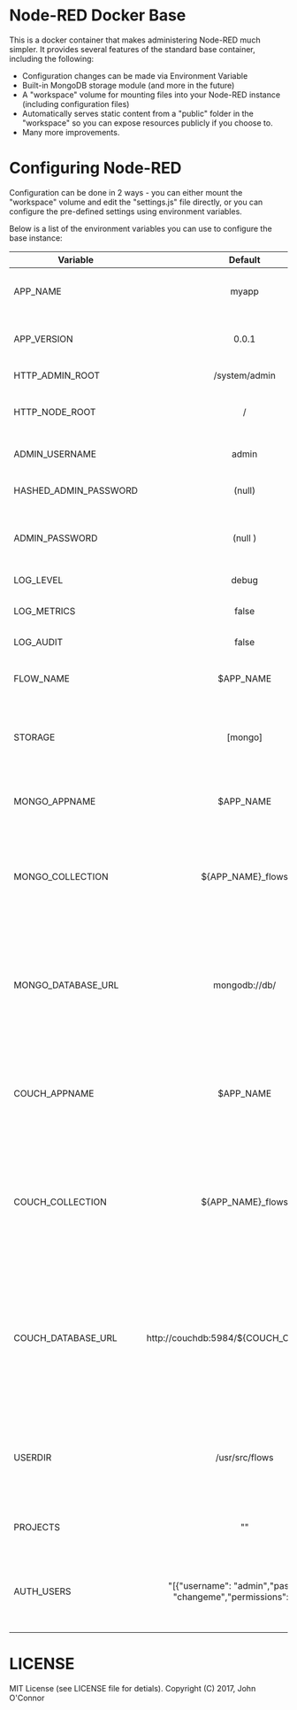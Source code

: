 Node-RED Docker Base
=======
This is a docker container that makes administering Node-RED much simpler.  It provides several features of the standard base container, including the following:
* Configuration changes can be made via Environment Variable
* Built-in MongoDB storage module (and more in the future)
* A "workspace" volume for mounting files into your Node-RED instance (including configuration files)
* Automatically serves static content from a "public" folder in the "workspace" so you can expose resources publicly if you choose to.
* Many more improvements.

# Configuring Node-RED
Configuration can be done in 2 ways - you can either mount the "workspace" volume and edit the "settings.js" file directly, or you can configure the pre-defined settings using environment variables.

Below is a list of the environment variables you can use to configure the base instance:

| Variable  | Default           | Possible Options  | Short Description |
| ------------- |:-------------:| -----:| ------:|
| APP_NAME      | myapp | Any string | Gives your application a name in the system.  Used to generate default flow file names and other funn stuff.
| APP_VERSION      | 0.0.1      |   <major>.<minor>.<patch> | Allows you to specify a version number for your application.  Useful when debugging.
| HTTP_ADMIN_ROOT | /system/admin      |    Any valid absolute path name | Specify which path the flow editor will be served from
| HTTP_NODE_ROOT | /      |    Any valid absolute path name | Specify which path will the the base path for all URL's specified in a Node-RED node.
| ADMIN_USERNAME | admin      |    any valid unix username | The admin username you'll use to log into the system (uses basic auth)
| HASHED_ADMIN_PASSWORD | (null)      |  bcrypt hash of the users password | Sets the admin password for your login - stored as a bcrypt hash
| ADMIN_PASSWORD | (null )      |    Any Valid Password | (deprecated) Sets the  admin password for your login.  For better security, use the HASHED_ADMIN_PASSWORD instead.
| LOG_LEVEL | debug      |   [fatal\|error\| warn\|info\|debug\|trace\|]  | Specify how granular you want the logs to be
| LOG_METRICS | false      |   [true\|false] | If true, logs out metrics data as well as the given log level data
| LOG_AUDIT | false     |    [true\|false] | if true, logs out audit trail data as well as the given log info.
| FLOW_NAME | $APP_NAME     |    Any valid string  | Provides the name for the flow file if using flat-file / JSON storage to store your flows
| STORAGE | [mongo] | Currently only mongo or nothing | If empty, this will store flows in the /usr/src/flows volume.  If "mongo" and at LEAST the MONGO_DATABASE_URL is set, will store flows in a mongo database.
| MONGO_APPNAME | $APP_NAME     |    Any valid string | Gives a name to this application in MongoDB. Allows you to store multiple node-red flows within the same MongoDB collection.
| MONGO_COLLECTION | ${APP_NAME}_flows     |    Any valid MongoDB collection name | Specifies which MongoDB collection to store the flows in for this application.  Defaults to the name of your application with _flows afterward, so by default all applications store their flows in a different collection. 
| MONGO_DATABASE_URL | mongodb://db/ |    Any valid MongoDB connection string | Specifies a connection string for connecting to MongoDB.  By default, assumes there is a linked container with a service called "db" running MongoDB.  This can be changed to any valid MongoDB database connection string, and can be used with ?ssl and ?replset options.
| COUCH_APPNAME | $APP_NAME | Any valid string | Gives a name to this application in CouchDB. Allows you to store multiple node-red flows within the same CouchDB collection.  If storage method is POUCH, then this also the name of the application in PouchDB.
| COUCH_COLLECTION | ${APP_NAME}_flows | Any valid CouchDB collection name | Specifies which CouchDB or PouchDB collection to store the flows in for this application.  Defaults to the name of your application with _flows afterward, so by default all applications store their flows in a different collection.  If you're using PouchDB, this is also the name of the Pouch DB file.
| COUCH_DATABASE_URL | http://couchdb:5984/${COUCH_COLLECTION} | Any Valid URI or CouchDB connection string | Specifies a connection string for connecting to CouchDB.  By default, assumes there is a linked container with a service called "couchdb" running Couch.  This can be changed to any valid CouchDB database connection string.  If the STORAGE variable is POUCH, then this is the path of the CouchDB database that PouchDB syncs with.
| USERDIR | /usr/src/flows | Any absolute path (URI) | Specifies the location in the file system that installed nodes and flows will be saved.  Mount this in a persistent storage area to make installed modules and saved flows persist across instances
| PROJECTS | "" | Any value other than an empty string.  Enables project support with git version control.
| AUTH_USERS | "[{\"username\": \"admin\",\"password\": \"changeme\",\"permissions\": \"*\"}]"| A JSON array in string format with the users, passwords, and permissions enabled for the user. Passwords are automatically encrypted on startup.
 

# LICENSE
MIT License (see LICENSE file for detials).  Copyright (C) 2017, John O'Connor



